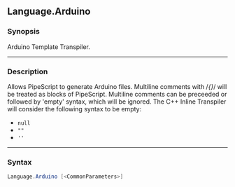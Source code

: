 Language.Arduino
----------------




### Synopsis
Arduino Template Transpiler.



---


### Description

Allows PipeScript to generate Arduino files.
Multiline comments with /*{}*/ will be treated as blocks of PipeScript.
Multiline comments can be preceeded or followed by 'empty' syntax, which will be ignored.
The C++ Inline Transpiler will consider the following syntax to be empty:
* ```null```
* ```""```
* ```''```



---


### Syntax
```PowerShell
Language.Arduino [<CommonParameters>]
```
